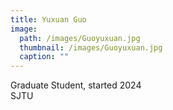 ```yaml
---
title: Yuxuan Guo
image: 
  path: /images/Guoyuxuan.jpg
  thumbnail: /images/Guoyuxuan.jpg
  caption: ""
---
```

Graduate Student, started 2024  
SJTU  